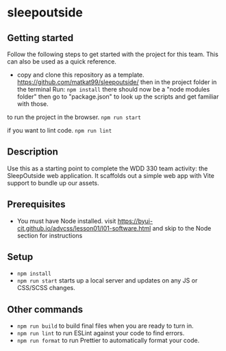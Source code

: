 # sleepoutside

## Getting started
Follow the following steps to get started with the project for this team. 
This can also be used as a quick reference. 
- copy and clone this repository as a template. 
https://github.com/matkat99/sleepoutside/
then in the project folder in the terminal
Run: 
```npm install```
there should now be a "node modules folder"
then go to "package.json" to look up the scripts and get familiar with those. 

to run the project in the browser. 
```npm run start```

if you want to lint code. 
```npm run lint```


## Description

Use this as a starting point to complete the WDD 330 team activity: the SleepOutside web application. It scaffolds out a simple web app with Vite support to bundle up our assets.

## Prerequisites

- You must have Node installed. visit https://byui-cit.github.io/advcss/lesson01/l01-software.html and skip to the Node section for instructions

## Setup

- `npm install`
- `npm run start` starts up a local server and updates on any JS or CSS/SCSS changes.

## Other commands

- `npm run build` to build final files when you are ready to turn in.
- `npm run lint` to run ESLint against your code to find errors.
- `npm run format` to run Prettier to automatically format your code.
